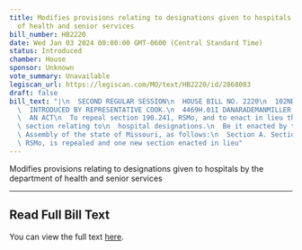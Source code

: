 ```yaml
---
title: Modifies provisions relating to designations given to hospitals by the department
  of health and senior services
bill_number: HB2220
date: Wed Jan 03 2024 00:00:00 GMT-0600 (Central Standard Time)
status: Introduced
chamber: House
sponsor: Unknown
vote_summary: Unavailable
legiscan_url: https://legiscan.com/MO/text/HB2220/id/2868083
draft: false
bill_text: "|\n  SECOND REGULAR SESSION\n  HOUSE BILL NO. 2220\n  102ND GENERAL ASSEMBLY\n\
  \  INTRODUCED BY REPRESENTATIVE COOK.\n  4469H.01I DANARADEMANMILLER,ChiefClerk\n\
  \  AN ACT\n  To repeal section 190.241, RSMo, and to enact in lieu thereof one new\
  \ section relating to\n  hospital designations.\n  Be it enacted by the General\
  \ Assembly of the state of Missouri, as follows:\n  Section A. Section 190.241,\
  \ RSMo, is repealed and one new section enacted in lieu"
---
```

Modifies provisions relating to designations given to hospitals by the department of health and senior services

---

## Read Full Bill Text

You can view the full text [here](https://legiscan.com/MO/text/HB2220/id/2868083).
